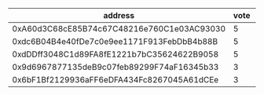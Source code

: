 address|vote|timestamp|signature
---|---|---|---
0xA60d3C68cE85B74c67C48216e760C1e03AC93030|5|1614685179|0xcbb3c6a980f2579abfbb6155c635241d06eb3bb40d85a95d4daa54457db26e57573d383d368824ce80f9490a5413e3b40089ea7154afce23df833bef9bd7d2151b
0xdc6B04B4e40fDe7c0e9ee1171F913FebDbB4b88B|5|1614685440|0xe028a974a4b42696c09913211f4a8ebe2617dea7225599e7107e9370d7f930781e6121928e16d4aa2bbc273cf3ee98f8e3bccacbf3b78f44b8e01d8faac504d81b
0xdDDff3048C1d89FA8fE1221b7bC35624622B9058|5|1614685445|0xb4b91ef8d31f3ed6e84384978da8e8ee549501822e9ec2481612742be14edac00966f2e6e54d820c385e1e28a34d17a08aea27f4671c38c20a311b184e708b321c
0x9d6967877135deB9c07feb89299F74aF16345b33|3|1614685892|0x39ef2920e1f4f8c585e3a2650c7278586aea635cf669994d58f52d491efe174d2bfb33869f737f3f19d8cc27596627702f9dd2da4e4234da1402ff0b929b4f721c
0x6bF1Bf2129936aFF6eDFA434Fc8267045A61dCEe|3|1614686088|0xc000b699040595c076bcdc17cf75e1c024f08ae270d01f8a17fcc63eb3936b985c21fe0422efcfd98cf9452b88b531bbf2284a5b3e6e3927a1dc9b5144369a521b